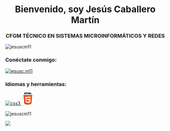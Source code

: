<h1 align="center">Bienvenido, soy Jesús Caballero Martín</h1>
<h3 align="center">CFGM TÉCNICO EN SISTEMAS MICROINFORMÁTICOS Y REDES</h3>

<p align="left"> <img src=" https://komarev.com/ghpvc/?username=jesuscm11&label=Profile%20views&color=0e75b6&style=flat" alt="jesuscm11" /> </p>

<h3 align="left">Conéctate conmigo:</h3>
<p align="left">
<a href="https://instagram.com/jesusc. m11" target="en blanco"><img align="centro" src="https://raw.githubusercontent.com/rahuldkjain/github-profile-readme-generator/master/src/images/icons/Social/instagram.svg" alt="jesusc.m11" height="30" width="40" /></a>
</p>

<h3 align="left">Idiomas y herramientas:</h3>
<p align="left"> <a href="https : "https://www.w3schools.com/css/" target="_blank" rel="noreferrer"> <img src="https://raw.githubusercontent.com/devicons/devicon/master/icons/css3/css3- marca-palabra-original.svg" alt="css3" width="40" height="40"/> </a> <a href="https://www.w3.org/html/" target="_blank" rel="noreferrer"> <img src="https://raw.githubusercontent.com/devicons/devicon/master/icons/html5/html5-original-wordmark.svg" alt="html5" width="40" altura="40"/> </a> </p>

<p><img align="center" src="https://github-readme-stats.vercel.app/api/top-langs?username= jesuscm11&show_icons=true&locale=en&layout=compact" alt="jesuscm11" /></p>




![](https://komarev.com/ghpvc/?username=jesuscm11&abbreviated=true)
